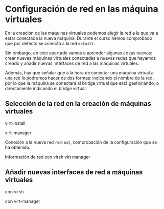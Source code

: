 # Configuración de red en las máquina virtuales

En la creación de las máquinas virtuales podemos elegir la red a la que va a estar conectada la nueva máquina. Durante el curso hemos comprobado que por defecto se conecta a la red `defailt`.

Sin embargo, en este apartado vamos a aprender algunas cosas nuevas: crear nuevas máquinas virtuales conectadas a nuevas redes que hayamos creado y añadir nuevas interfaces de red a las máquinas virtuales.

Además, hay que señalar que a la hora de conectar una máquina virtual a una red lo podremos hacer de dos formas: indicando el nombre de la red, por lo que la máquina se conectará al bridge virtual que está gestionando, o directamente indicando el bridge virtual.

## Selección de la red en la creación de máquinas virtuales

virt-install

virt-manager

Conexión a la nueva red `red-nat`, comprobación de la configuración que se ha obtenido.

Información de red con virsh virt manager

## Añadir nuevas interfaces de red a máquinas virtuales

con virsh

con virt-manager

